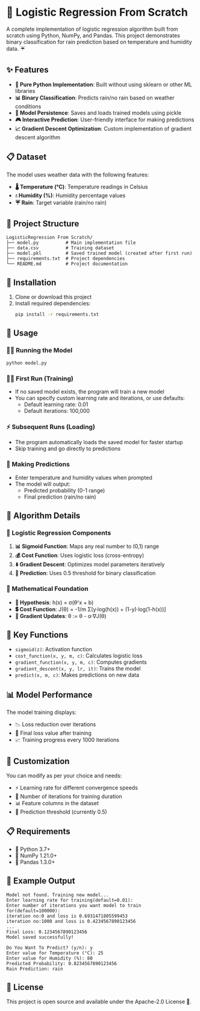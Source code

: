 # 🤖 Logistic Regression From Scratch

A complete implementation of logistic regression algorithm built from scratch using Python, NumPy, and Pandas. This project demonstrates binary classification for rain prediction based on temperature and humidity data. ☔

## ✨ Features

- **🐍 Pure Python Implementation**: Built without using sklearn or other ML libraries
- **📊 Binary Classification**: Predicts rain/no rain based on weather conditions
- **💾 Model Persistence**: Saves and loads trained models using pickle
- **🎮 Interactive Prediction**: User-friendly interface for making predictions
- **📈 Gradient Descent Optimization**: Custom implementation of gradient descent algorithm

## 📋 Dataset

The model uses weather data with the following features:
- **🌡️ Temperature (°C)**: Temperature readings in Celsius
- **💧 Humidity (%)**: Humidity percentage values
- **☔ Rain**: Target variable (rain/no rain)

## 📁 Project Structure

```
LogisticRegression From Scratch/
├── model.py          # Main implementation file
├── data.csv          # Training dataset
├── model.pkl         # Saved trained model (created after first run)
├── requirements.txt  # Project dependencies
└── README.md         # Project documentation
```

## 🚀 Installation

1. Clone or download this project
2. Install required dependencies:
   ```bash
   pip install -r requirements.txt
   ```

## 🎯 Usage

### 🏃‍♂️ Running the Model

```bash
python model.py
```

### 🏋️‍♀️ First Run (Training)
- If no saved model exists, the program will train a new model
- You can specify custom learning rate and iterations, or use defaults:
  - Default learning rate: 0.01
  - Default iterations: 100,000

### ⚡ Subsequent Runs (Loading)
- The program automatically loads the saved model for faster startup
- Skip training and go directly to predictions

### 🔮 Making Predictions
- Enter temperature and humidity values when prompted
- The model will output:
  - Predicted probability (0-1 range)
  - Final prediction (rain/no rain)

## 🧮 Algorithm Details

### 🔧 Logistic Regression Components

1. **📊 Sigmoid Function**: Maps any real number to (0,1) range
2. **💰 Cost Function**: Uses logistic loss (cross-entropy)
3. **⬇️ Gradient Descent**: Optimizes model parameters iteratively
4. **🎯 Prediction**: Uses 0.5 threshold for binary classification

### 🧪 Mathematical Foundation

- **📐 Hypothesis**: h(x) = σ(θᵀx + b)
- **💲 Cost Function**: J(θ) = -1/m Σ[y·log(h(x)) + (1-y)·log(1-h(x))]
- **🔄 Gradient Updates**: θ := θ - α·∇J(θ)

## 🔑 Key Functions

- `sigmoid(z)`: Activation function
- `cost_function(x, y, m, c)`: Calculates logistic loss
- `gradient_function(x, y, m, c)`: Computes gradients
- `gradient_descent(x, y, lr, it)`: Trains the model
- `predict(x, m, c)`: Makes predictions on new data

## 📊 Model Performance

The model training displays:
- 📉 Loss reduction over iterations
- 🎯 Final loss value after training
- 📈 Training progress every 1000 iterations

## 🔧 Customization

You can modify as per your choice and needs:
- ⚡ Learning rate for different convergence speeds
- 🔁 Number of iterations for training duration
- 📊 Feature columns in the dataset
- 🎯 Prediction threshold (currently 0.5)

## 📋 Requirements

- 🐍 Python 3.7+
- 🔢 NumPy 1.21.0+
- 🐼 Pandas 1.3.0+

## 📝 Example Output

```
Model not found. Training new model...
Enter learning rate for training(default=0.01): 
Enter number of iterations you want model to train for(default=100000): 
iteration no:0 and loss is 0.6931471805599453
iteration no:1000 and loss is 0.4234567890123456
...
Final Loss: 0.1234567890123456
Model saved successfully!

Do You Want To Predict? (y/n): y
Enter value for Temperature (°C): 25
Enter value for Humidity (%): 80
Predicted Probability: 0.8234567890123456
Rain Prediction: rain
```

## 📄 License

This project is open source and available under the Apache-2.0 License 📄.
